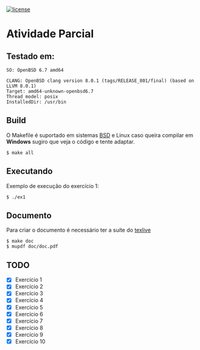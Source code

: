 [![license](https://img.shields.io/badge/License-BSD-blue.svg?style=for-the-badge)](LICENSE)

# Atividade Parcial

## Testado em:

```
SO: OpenBSD 6.7 amd64

CLANG: OpenBSD clang version 8.0.1 (tags/RELEASE_801/final) (based on LLVM 8.0.1)
Target: amd64-unknown-openbsd6.7
Thread model: posix
InstalledDir: /usr/bin
```

## Build

O Makefile é suportado em sistemas [BSD](https://man.openbsd.org/make) e Linux
caso queira compilar em **Windows** sugiro que veja o código e tente adaptar.

```
$ make all
```

## Executando

Exemplo de execução do exercício 1:

```
$ ./ex1
```

## Documento

Para criar o documento é necessário ter a suíte do [texlive](https://tug.org/texlive/)

```
$ make doc
$ mupdf doc/doc.pdf
```

## TODO

- [x] Exercício 1
- [x] Exercício 2
- [x] Exercício 3
- [x] Exercício 4
- [x] Exercício 5
- [x] Exercício 6
- [x] Exercício 7
- [x] Exercício 8
- [x] Exercício 9
- [x] Exercício 10

